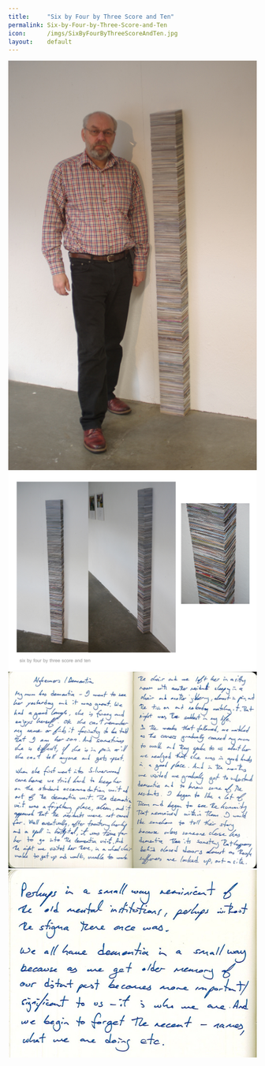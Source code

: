 ```yaml
---
title:     "Six by Four by Three Score and Ten"
permalink: Six-by-Four-by-Three-Score-and-Ten
icon:      /imgs/SixByFourByThreeScoreAndTen.jpg
layout:    default
---
```

![Six By Four By Three Score And Ten](/imgs/SixByFourByThreeScoreAndTen.jpg)
![Montage](/imgs/SixbyFourbyThreeScoreandTenMontage.jpg)
![Critical Diary Dementia](/imgs/Critical-Diary-Dementia-1.jpg)
![Critical Diary Dementia](/imgs/Critical-Diary-Dementia-2.jpg)
